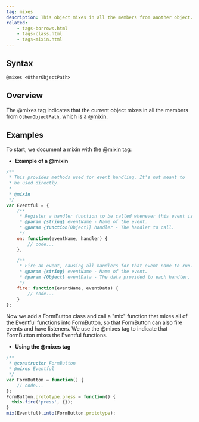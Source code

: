 ```yaml
---
tag: mixes
description: This object mixes in all the members from another object.
related:
    - tags-borrows.html
    - tags-class.html
    - tags-mixin.html
---
```


## Syntax

`@mixes <OtherObjectPath>`


## Overview

The @mixes tag indicates that the current object mixes in all the members from `OtherObjectPath`,
which is a [@mixin][mixin-tag].

[mixin-tag]: tags-mixin.html


## Examples

To start, we document a mixin with the [@mixin][mixin-tag] tag:

* **Example of a @mixin**

```js
/**
 * This provides methods used for event handling. It's not meant to
 * be used directly.
 *
 * @mixin
 */
var Eventful = {
    /**
     * Register a handler function to be called whenever this event is fired.
     * @param {string} eventName - Name of the event.
     * @param {function(Object)} handler - The handler to call.
     */
    on: function(eventName, handler) {
        // code...
    },

    /**
     * Fire an event, causing all handlers for that event name to run.
     * @param {string} eventName - Name of the event.
     * @param {Object} eventData - The data provided to each handler.
     */
    fire: function(eventName, eventData) {
        // code...
    }
};
```


Now we add a FormButton class and call a "mix" function that mixes all of the Eventful functions
into FormButton, so that FormButton can also fire events and have listeners. We use the @mixes tag
to indicate that FormButton mixes the Eventful functions.

* **Using the @mixes tag**

```js
/**
 * @constructor FormButton
 * @mixes Eventful
 */
var FormButton = function() {
    // code...
};
FormButton.prototype.press = function() {
  this.fire('press', {});
}
mix(Eventful).into(FormButton.prototype);
```


[mixin-tag]: tags-mixin.html
